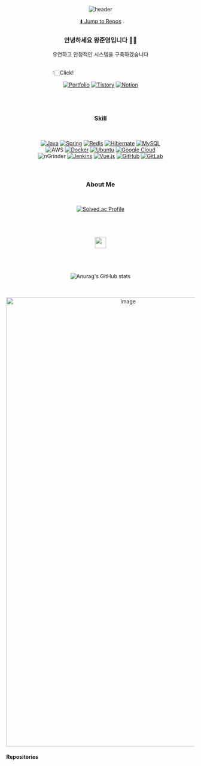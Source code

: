 <div align="center">

![header](https://capsule-render.vercel.app/api?type=waving&color=0:00BFFF,50:9370DB,100:8A2BE2&height=150&section=header&text=WJY35&fontColor=ffffff&fontAlign=80&fontAlignY=40)

[⬇️ Jump to Repos](#repositories)

### 안녕하세요 왕준영입니다 👋🏻
유연하고 안정적인 시스템을 구축하겠습니다

<br> 
👇🏻Click! 
&nbsp;&nbsp;&nbsp;&nbsp;&nbsp;&nbsp;&nbsp;&nbsp;&nbsp;&nbsp;&nbsp;&nbsp;&nbsp;&nbsp;&nbsp;&nbsp;&nbsp;&nbsp;&nbsp;&nbsp;&nbsp;&nbsp;&nbsp;&nbsp;&nbsp;&nbsp;&nbsp;&nbsp; 
&nbsp;&nbsp;&nbsp;&nbsp;&nbsp;&nbsp;&nbsp;&nbsp;&nbsp;&nbsp;&nbsp;&nbsp;&nbsp;&nbsp;&nbsp;&nbsp;&nbsp;&nbsp;&nbsp;&nbsp;&nbsp;
<br> 

[![Portfolio](https://img.shields.io/badge/Portfolio-PDF-blue?logo=adobeacrobatreader)](https://github.com/user-attachments/files/22057110/github.portfolio.pdf)
[![Tistory](https://img.shields.io/badge/Tistory-Blog-orange?logo=tistory)](https://wjy35-brain.tistory.com/)
[![Notion](https://img.shields.io/badge/Notion-Page-lightgrey?logo=notion)](https://marked-baroness-be4.notion.site/ebd/2561281a271e808297e9e18a232421ef?p=25a1281a271e80eeb225dee9f82ef6dc&pm=s)

<br><br>

### Skill

<br>

[![Java](https://img.shields.io/badge/Java-ED8B00?style=flat&logo=openjdk&logoColor=white)]()
[![Spring](https://img.shields.io/badge/Spring-6DB33F?style=flat&logo=spring&logoColor=white)]()
[![Redis](https://img.shields.io/badge/Redis-DD0031?style=flat&logo=redis&logoColor=white)]()
[![Hibernate](https://img.shields.io/badge/Hibernate-59666C?style=flat&logo=hibernate&logoColor=white)]()
[![MySQL](https://img.shields.io/badge/MySQL-4479A1?style=flat&logo=mysql&logoColor=white)]()
<br>
![AWS](https://img.shields.io/badge/AWS-FF9900?style=flat&logo=amazonaws&logoColor=white)
[![Docker](https://img.shields.io/badge/Docker-2496ED?style=flat&logo=docker&logoColor=white)]()
[![Ubuntu](https://img.shields.io/badge/Ubuntu-E95420?style=flat&logo=ubuntu&logoColor=white)]()
[![Google Cloud](https://img.shields.io/badge/GoogleCloud-4285F4?style=flat&logo=googlecloud&logoColor=white)]()
<br>
![nGrinder](https://img.shields.io/badge/nGrinder-004088?style=flat&logoColor=white)
[![Jenkins](https://img.shields.io/badge/Jenkins-D24939?style=flat&logo=jenkins&logoColor=white)]()
[![Vue.js](https://img.shields.io/badge/Vue.js-35495E?style=flat&logo=vuedotjs&logoColor=4FC08D)]()
[![GitHub](https://img.shields.io/badge/GitHub-181717?style=flat&logo=github&logoColor=white)]()
[![GitLab](https://img.shields.io/badge/GitLab-FCA121?style=flat&logo=gitlab&logoColor=white)]()
<br>
<br><br>


### About Me

<br>

[![Solved.ac Profile](http://mazassumnida.wtf/api/v2/generate_badge?boj=dhkdwnsdud0516)](https://solved.ac/dhkdwnsdud0516/)

<br>

<br>

<p align="center" style="font-size:18px; line-height:1.8; color:#444;">
  <img src="https://img.icons8.com/material/50/b0b0b0/quote-left.png" width="30" />
  <br>
  
</p>

<br>

<br>

![Anurag's GitHub stats](https://github-readme-stats.vercel.app/api?username=wjy35&show_icons=true&theme=transparent)

<br>

<br>

<img width="636" height="1196" alt="image" src="https://github.com/user-attachments/assets/78fc0663-ce61-4eab-965e-87843fd17f99" />

<br>

<!-- 
<details>
  <summary>👇🏻 Load Map 펼쳐보기</summary>
</details>
-->

</div>

#### Repositories

